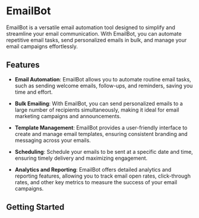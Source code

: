 # EmailBot

EmailBot is a versatile email automation tool designed to simplify and streamline your email communication. With EmailBot, you can automate repetitive email tasks, send personalized emails in bulk, and manage your email campaigns effortlessly.

## Features

- **Email Automation**: EmailBot allows you to automate routine email tasks, such as sending welcome emails, follow-ups, and reminders, saving you time and effort.

- **Bulk Emailing**: With EmailBot, you can send personalized emails to a large number of recipients simultaneously, making it ideal for email marketing campaigns and announcements.

- **Template Management**: EmailBot provides a user-friendly interface to create and manage email templates, ensuring consistent branding and messaging across your emails.

- **Scheduling**: Schedule your emails to be sent at a specific date and time, ensuring timely delivery and maximizing engagement.

- **Analytics and Reporting**: EmailBot offers detailed analytics and reporting features, allowing you to track email open rates, click-through rates, and other key metrics to measure the success of your email campaigns.

## Getting Started



